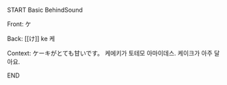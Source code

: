 START
Basic BehindSound

Front:
ケ


Back:
[[け]] ke 케


Context:
ケーキがとても甘いです。 
케에키가 토테모 아마이데스. 
케이크가 아주 달아요.  

<!--ID: 1745568591185-->
END